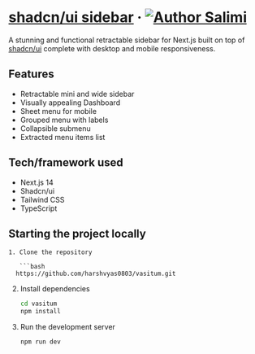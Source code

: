 # [shadcn/ui sidebar](https://shadcn-ui-sidebar.salimi.my) &middot; [![Author Salimi](https://img.shields.io/badge/Author-Salimi-%3C%3E)](https://www.salimi.my)

A stunning and functional retractable sidebar for Next.js built on top of [shadcn/ui](https://ui.shadcn.com) complete with desktop and mobile responsiveness.

## Features

- Retractable mini and wide sidebar
- Visually appealing Dashboard
- Sheet menu for mobile
- Grouped menu with labels
- Collapsible submenu
- Extracted menu items list

## Tech/framework used

- Next.js 14
- Shadcn/ui
- Tailwind CSS
- TypeScript
 
## Starting the project locally
```
1. Clone the repository

   ```bash
  https://github.com/harshvyas0803/vasitum.git
   ```

2. Install dependencies

   ```bash
   cd vasitum
   npm install
   ```

3. Run the development server

   ```bash
   npm run dev
   ```

 
